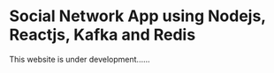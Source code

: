 # Social Network App using Nodejs, Reactjs, Kafka and Redis

This website is under development......
